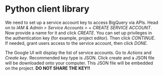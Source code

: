 # Python client library

We need to set up a service account key to access BigQuery via APIs. Head on to *IAM & Admin > Service Accounts > + CREATE SERVICE ACCOUNT*. Now provide a name for it and click *CREATE*. You can set up privileges in the authentication key (for example, project editor). Then click *CONTINUE*. If needed, grant users access to the service account, then click *DONE*.

The Google UI will display the list of service accounts. Go to *Actions* and *Create key*. Recommended key type is JSON. Click create and a JSON file will be downloaded onto your computer. This JSON file will be embedded on the project. **DO NOT SHARE THE KEY!!**
